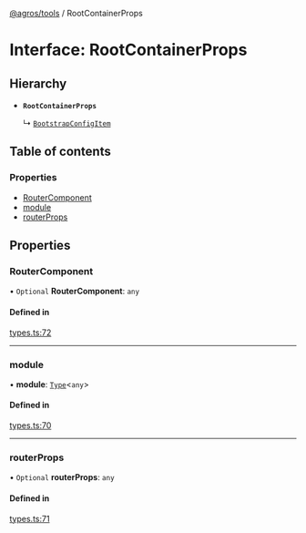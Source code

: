 [@agros/tools](../index.md) / RootContainerProps

# Interface: RootContainerProps

## Hierarchy

- **`RootContainerProps`**

  ↳ [`BootstrapConfigItem`](BootstrapConfigItem.md)

## Table of contents

### Properties

- [RouterComponent](RootContainerProps.md#routercomponent)
- [module](RootContainerProps.md#module)
- [routerProps](RootContainerProps.md#routerprops)

## Properties

### <a id="routercomponent" name="routercomponent"></a> RouterComponent

• `Optional` **RouterComponent**: `any`

#### Defined in

[types.ts:72](https://github.com/agrosjs/agros/blob/2fa30a3/packages/agros-tools/src/types.ts#L72)

___

### <a id="module" name="module"></a> module

• **module**: [`Type`](../index.md#type)<`any`\>

#### Defined in

[types.ts:70](https://github.com/agrosjs/agros/blob/2fa30a3/packages/agros-tools/src/types.ts#L70)

___

### <a id="routerprops" name="routerprops"></a> routerProps

• `Optional` **routerProps**: `any`

#### Defined in

[types.ts:71](https://github.com/agrosjs/agros/blob/2fa30a3/packages/agros-tools/src/types.ts#L71)
